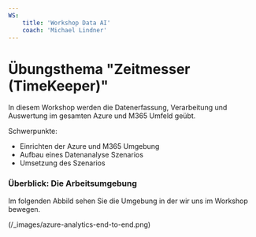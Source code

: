 ```yaml
---
WS:
    title: 'Workshop Data AI'
    coach: 'Michael Lindner'
---
```


# Übungsthema "Zeitmesser (TimeKeeper)"

In diesem Workshop werden die Datenerfassung, Verarbeitung und Auswertung im gesamten Azure und M365 Umfeld geübt.

Schwerpunkte:

- Einrichten der Azure und M365 Umgebung
- Aufbau eines Datenanalyse Szenarios
- Umsetzung des Szenarios

### Überblick: Die Arbeitsumgebung

Im folgenden Abbild sehen Sie die Umgebung in der wir uns im Workshop bewegen.

   (/_images/azure-analytics-end-to-end.png)
